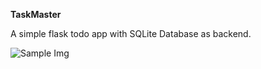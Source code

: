 **TaskMaster**

A simple flask todo app with SQLite Database as backend.

![Sample Img]('./assets/sample.jpg')
